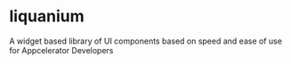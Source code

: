 liquanium
=========

A widget based library of UI components based on speed and ease of use for Appcelerator Developers

